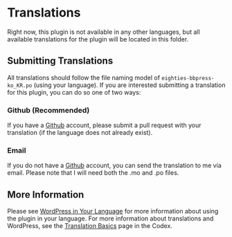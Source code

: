 # Translations

Right now, this plugin is not available in any other languages, but all available translations for the plugin will be located in this folder.

## Submitting Translations

All translations should follow the file naming model of `eighties-bbpress-ko_KR.po` (using your language). If you are interested submitting a translation for this plugin, you can do so one of two ways:

### Github (Recommended)

If you have a [Github](https://github.com) account, please submit a pull request with your translation (if the language does not already exist).

### Email

If you do not have a [Github](https://github.com) account, you can send the translation to me via email. Please note that I will need both the .mo and .po files.

## More Information

Please see [WordPress in Your Language](https://codex.wordpress.org/WordPress_in_Your_Language) for more information about using the plugin in your language. For more information about translations and WordPress, see the [Translation Basics](http://make.wordpress.org/polyglots/handbook/translating/basics/) page in the Codex.